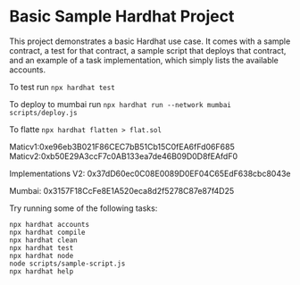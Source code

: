 # Basic Sample Hardhat Project

This project demonstrates a basic Hardhat use case. It comes with a sample contract, a test for that contract, a sample script that deploys that contract, and an example of a task implementation, which simply lists the available accounts.

To test run `npx hardhat test`

To deploy to mumbai run `npx hardhat run --network mumbai scripts/deploy.js`

To flatte `npx hardhat flatten > flat.sol`


Maticv1:0xe96eb3B021F86CEC7bB51Cb15C0fEA6fFd06F685
Maticv2:0xb50E29A3ccF7c0AB133ea7de46B09D0D8fEAfdF0

Implementations V2: 0x37dD60ec0C08E0089D0EF04C65EdF638cbc8043e

Mumbai: 0x3157F18CcFe8E1A520eca8d2f5278C87e87f4D25

Try running some of the following tasks:

```shell
npx hardhat accounts
npx hardhat compile
npx hardhat clean
npx hardhat test
npx hardhat node
node scripts/sample-script.js
npx hardhat help
```
